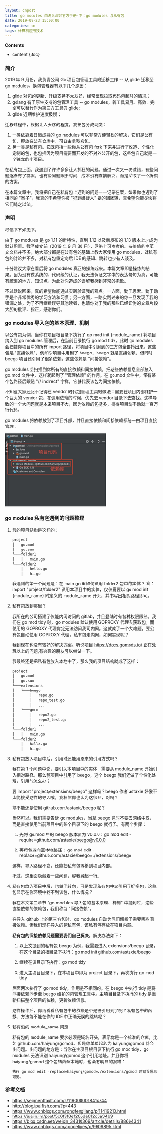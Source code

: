 ```yaml
---
layout: cnpost
title: go modules 由浅入深非官方手册·下：go modules 与私有包
date: 2019-09-23 15:00:00
categories: cn
tags: 计算机应用技术
--- 
```


__Contents__

* content
{:toc}

### 简介
2019 年 9 月份，我负责公司 Go 项目包管理工具的迁移工作 -- 从 glide 迁移至 go modules。换包管理器有以下几个原因：

1. glide 对包的更新、升级支持不太友好，经常出现拉取代码包超时的情况；
2. golang 有了原生支持的包管理工具 -- go modules，新工具易用、高效，完全可以替代作为第三方工具的 glide;
3. glide 近期维护速度极慢；

迁移过程中，根据让人头疼的程度，我把包分成两类：

1. 一类依靠着日趋成熟的 go modules 可以非常方便轻松的解决，它们是公有包，即放在公有仓库中、可自由拿取的包。
2. 另一类是私有包。它既包括一些你从公有包 fork 下来并进行了改造、个性化定制的包，也包括因为项目需要而开发的不对外公开的包，这些包自己就是一个独立的小项目。

在私有包上面，我遇到了许许多多让人抓狂的问题。通过一次又一次试错，有些问题逐渐有了答案，也有些问题限于时间、成本没有直接解决，而是采取了一个折衷的方案。

在本篇文章中，我将把自己在私有包上遇到的问题一一记录在案，如果你也遇到了相同的 "案子"，我真的不希望你被 "犯罪嫌疑人" 耍的团团转，真希望你能尽快将它们绳之以法。

### 声明

尽信书不如无书。

由于 go modules 是 go 1.11 的新特性，直到 1.12 以及新发布的 1.13 版本上才成为默认配置。截至成文前（2019 年 9 月 30 日），网络上可参考的、有价值的中英文文档并不多，绝大部分都是在公有包的基础上教大家使用 go modules，对私有包的讨论并不多，对私有包重定向后 IDE 的感知、跳转也少有人谈及。

十分建议大家在看后将 go modules 真正的操练起来。本篇文章即是操练的结果。因为没有做系统的、代码级的认证，我无法保证文字中的表达句句为真，可能有疏漏的地方、知识点，为此对你造成的误解我感到非常的抱歉。

不过话说回来，真的希望你能通过实践验证我的观点。一方面，勤于思索、勤于动手是个非常优秀的学习方法和习惯；另一方面，一路实践过来的你一旦发现了我的错漏之处，为了不再继续误导其他读者，也请你对于我的那些已经证伪的文章片段大胆的批评、指正，感谢你们。

### go modules 导入包的基本原理、机制

以公有包为例，当你在项目根目录下执行了 go mod init {module_name} 将项目纳入到 go modules 管理后，在当前目录执行 go mod tidy，此时 go modules 会扫描你项目中的所有 import 路径，将项目中引用到的三方包全部拎出来，这些包是 "直接依赖"，例如你项目中用到了 beego，beego 就是直接依赖，但同时 beego 项目还引用了很多依赖，这些依赖是 "间接依赖"。

go modules 会扫描到你所有的直接依赖和间接依赖，把这些依赖信息全部放入 go.mod 文件中，这样就起到了 "管理依赖" 的作用。在 go.mod 文件中，常有某个包路径后跟随 "// indirect" 字样，它就代表该包为间接依赖。

不知道大家还记不记得在 vendor 时代包管理工具的做法：需要在项目内部维护一个巨大的 vendor 包，在调用依赖的时候，优先去 vendor 目录下去查找。这样导致的一个大问题就是本来项目不大，因为依赖的包挺多，搞得项目动不动就一百万行代码。

go modules 把依赖放到了项目外部，并且直接依赖和间接依赖都统一由项目直接管理：

<p>
    <img src="/images/gomod-project-template.jpg" width="66%">
</p>

### go modules 私有包遇到的问题整理

1. 我的项目结构是这样的：
   ```
   project
   │   go.mod
   │   go.sum
   └───folder1
   │   │   main.go
   └───folder2
       │   hello.go
       │   hi.go
   ```
   我遇到的第一个问题是：在 main.go 里如何调用 folder2 包中的实体？
   答：import "project/folder2"
      调用本项目中的实体，仅仅需要以 go mod init {module_name} 时定义的 module_name 开头，并书写出相对路径即可。

2. 私有包放到哪里？

   我所在的公司搭建了仅能内网访问的 gitlab，并且登陆时有各种权限限制。我们在 go mod tidy 时，go modules 默认使用 GOPROXY 代理去获取包，而使用的 GOPROXY 代理肯定无法访问我司内网。这就成了一个大难题，要公有包自动使用 GOPROXY 代理，私有包走内网，如何实现呢？
   
   我到现在也没有较好的解决方案。听说项目 https://docs.gomods.io/ 正在处理以上的问题,有兴趣的朋友可以尝试一下。
   
   我最终还是把私有包放入本地中了，那么我的项目结构就成了这样：
   
   ```
   project
   │   go.mod
   │   go.sum
   └───extensions
   │   └───beego
   │       │   repo.go
   │       │   repo_test.go
   │       │   ...
   │   └───gorm
   │       │   repo2.go
   │       │   repo2_test.go
   │       │   ...
   └───folder1
   │   │   main.go
   └───folder2
       │   hello.go
       │   hi.go
   ```

3. 私有包放入项目中后，引用时还能用原来的引用方式吗？
   
   我在第 1 个问题中说，要引入本项目中的实体，需要从 module_name 开始引入相对路径。那么我项目中引用了 beego，这个 beego 我们还做了个性化处理，引用时怎么办？
   
   要 import "project/extensions/beego" 这样吗？beego 作者 astaxie 好像不太能接受这样的导入哦，我相信你也认为这很丑，对吗？
   
   能不能还是使用 github.com/astaxie/beego 呢？
   
   当然可以。我们需要告诉 go modules，当拿 beego 包时不要去网络中取，而是直接使用当前项目中的某个目录下的 beego 就行了。有两个步骤：
   
   1. 先将 go.mod 中的 beego 版本置为 v0.0.0：go mod edit -require=github.com/astaxie/beego@v0.0.0
   
   2. 再将包转向至本地路径： go mod edit -replace=github.com/astaxie/beego=./extensions/beego
   
   这样，导入路径不变，还能把私有包转移到项目内部。
   
   不过，这里面隐藏着一些问题，容我另起一行。

4. 私有包放入项目中后，也做了转向，可是发现私有包中又引用了好多包，这些包显示在你环境中找不到该包，什么情况？

   我在本文第三章节 "go modules 导入包的基本原理、机制" 中提到过，这些直接依赖的依赖包，我们称为 "间接依赖"。
   
   在导入 github 上的第三方包时，go modules 自动为我们解析了需要哪些间接依赖。但我们现在导入的是私有包，该私有包存放在项目内部。
   
   **私有包的间接依赖问题需要我们自己解决**。解决办法如下：
   
   1. 以上文提到的私有包 beego 为例，我需要进入 extensions/beego 目录，在这个目录的根目录下执行：go mod init github.com/astaxie/beego
   
   2. 继续在该目录下执行：go mod tidy
   
   3. 进入主项目目录下，在本项目中即为 project 目录下，再次执行 go mod tidy
   
   后面两次执行了 go mod tidy，作用是不相同的。在 beego 中执行 tidy 是将间接依赖同步至 beego 维护的包管理工具中。主项目目录下执行的 tidy 是重新扫描整个项目的依赖，更新依赖信息。
   
   这样操作后，你再看看私有包中的依赖是不是被引用到了呢？私有包中的函数、方法能不能在你的 IDE 中正确无误的跳转呢？

5. 私有包的 module_name 问题

   私有包的 module_name 要求必须是域名开头，表示你是一个标准的仓库，比如 github.com/haiyung/gomod。但是你单单起名为 haiyung/gomod 就会出问题。出问题的地方是：当你在主项目根目录下执行 go mod tidy，go modules 无法识别 haiyung/gomod 这个引用地址。并且你将 haiyung/gomod 这个包转向至本地时，也会有明显的报错：
   ```
   执行 go mod edit -replace=haiyung/gomod=./extensions/gomod 时错误信息可见。
   ```

### 参考文档

- https://segmentfault.com/a/1190000018414744
- http://blog.ipalfish.com/?p=443
- https://www.cnblogs.com/rongfengliang/p/11419210.html
- https://juejin.im/post/5c8f9f8ef265da612c3a34b9
- https://blog.csdn.net/weixin_34310369/article/details/88664341
- https://www.cnblogs.com/apocelipes/p/9609895.html